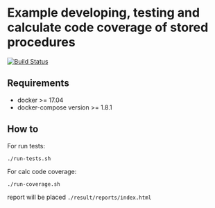 # Example developing, testing and calculate code coverage of stored procedures
[![Build Status](https://travis-ci.org/kamynina/pgday-example.svg?branch=master)](https://travis-ci.org/kamynina/pgday-example)
## Requirements
* docker >= 17.04
* docker-compose version >= 1.8.1

## How to
For run tests:
```
./run-tests.sh
```
For calc code coverage:
```
./run-coverage.sh
```
report will be placed ```./result/reports/index.html```
